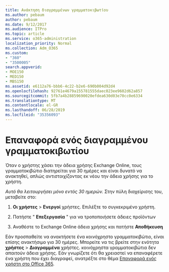 ```yaml
---
title: Ανάκτηση διαγραμμένων γραμματοκιβωτίου
ms.author: pebaum
author: pebaum
ms.date: 9/12/2017
ms.audience: ITPro
ms.topic: article
ms.service: o365-administration
localization_priority: Normal
ms.collection: Adm_O365
ms.custom:
- "360"
- "3500005"
search.appverid:
- MOE150
- MED150
- MBS150
ms.assetid: e6112a76-bbb6-4c22-b2e6-690b004d92d4
ms.openlocfilehash: 92761e4679a155781555daec023ee9602d62a857
ms.sourcegitcommit: 5fb7a4b28859690020efdea630d03e70cc0e6334
ms.translationtype: MT
ms.contentlocale: el-GR
ms.lasthandoff: 06/28/2019
ms.locfileid: "35356093"
---
```

# <a name="restore-a-deleted-mailbox"></a>Επαναφορά ενός διαγραμμένου γραμματοκιβωτίου

Όταν ο χρήστης χάσει την άδεια χρήσης Exchange Online, τους γραμματοκιβώτιο διατηρείται για 30 ημέρες και είναι δυνατό να ανακτηθεί, απλώς αντιστοιχίζοντας εκ νέου την άδεια χρήσης για το χρήστη.
  
 *Αυτό θα λειτουργήσει μόνο εντός 30 ημερών.*  Στην πύλη διαχείρισης του, μεταβείτε στο:
  
1. **Οι χρήστες** \> **Ενεργοί** χρήστες. Επιλέξτε το συγκεκριμένο χρήστη.

2. Πατήστε " **Επεξεργασία** " για να τροποποιήσετε άδειες προϊόντων

3. Αναθέστε το Exchange Online άδεια χρήσης και πατήστε **Αποθήκευση**

Εάν προσπαθείτε να ανακτήσετε ένα κοινόχρηστο γραμματοκιβώτιο, είναι επίσης ανακτήσιμο για 30 ημέρες. Μπορείτε να τις βρείτε στην ενότητα **χρήστες** \> **Διαγραμμένα** χρήστες. κοινόχρηστα γραμματοκιβώτια δεν απαιτούν άδεια χρήσης. Εάν γνωρίζετε ότι θα χρειαστεί να επαναφέρετε ένα χρήστη που έχει διαγραφεί, ανατρέξτε στο θέμα [Επαναφορά ενός χρήστη στο Office 365](https://docs.microsoft.com/en-us/office365/admin/add-users/restore-user).
  